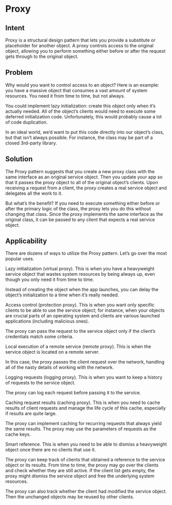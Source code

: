 # Proxy

## Intent
Proxy is a structural design pattern that lets you provide a substitute or placeholder for another object. A proxy controls access to the original object, allowing you to perform something either before or after the request gets through to the original object.

## Problem
Why would you want to control access to an object? Here is an example: you have a massive object that consumes a vast amount of system resources. You need it from time to time, but not always.

You could implement lazy initialization: create this object only when it’s actually needed. All of the object’s clients would need to execute some deferred initialization code. Unfortunately, this would probably cause a lot of code duplication.

In an ideal world, we’d want to put this code directly into our object’s class, but that isn’t always possible. For instance, the class may be part of a closed 3rd-party library.

## Solution
The Proxy pattern suggests that you create a new proxy class with the same interface as an original service object. Then you update your app so that it passes the proxy object to all of the original object’s clients. Upon receiving a request from a client, the proxy creates a real service object and delegates all the work to it.

But what’s the benefit? If you need to execute something either before or after the primary logic of the class, the proxy lets you do this without changing that class. Since the proxy implements the same interface as the original class, it can be passed to any client that expects a real service object.

## Applicability
There are dozens of ways to utilize the Proxy pattern. Let’s go over the most popular uses.

 Lazy initialization (virtual proxy). This is when you have a heavyweight service object that wastes system resources by being always up, even though you only need it from time to time.

 Instead of creating the object when the app launches, you can delay the object’s initialization to a time when it’s really needed.
 
 Access control (protection proxy). This is when you want only specific clients to be able to use the service object; for instance, when your objects are crucial parts of an operating system and clients are various launched applications (including malicious ones).

 The proxy can pass the request to the service object only if the client’s credentials match some criteria.

 Local execution of a remote service (remote proxy). This is when the service object is located on a remote server.

 In this case, the proxy passes the client request over the network, handling all of the nasty details of working with the network.

 Logging requests (logging proxy). This is when you want to keep a history of requests to the service object.

 The proxy can log each request before passing it to the service.

 Caching request results (caching proxy). This is when you need to cache results of client requests and manage the life cycle of this cache, especially if results are quite large.

 The proxy can implement caching for recurring requests that always yield the same results. The proxy may use the parameters of requests as the cache keys.

 Smart reference. This is when you need to be able to dismiss a heavyweight object once there are no clients that use it.

 The proxy can keep track of clients that obtained a reference to the service object or its results. From time to time, the proxy may go over the clients and check whether they are still active. If the client list gets empty, the proxy might dismiss the service object and free the underlying system resources.

The proxy can also track whether the client had modified the service object. Then the unchanged objects may be reused by other clients.